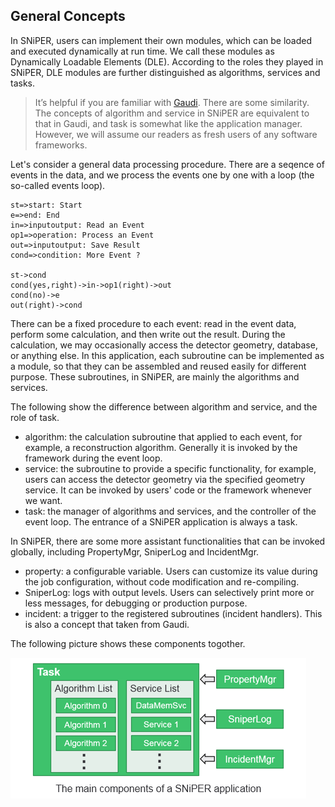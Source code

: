 ## General Concepts

In SNiPER, users can implement their own modules, which can be loaded and executed dynamically at run time. We call these modules as Dynamically Loadable Elements (DLE). According to the roles they played in SNiPER, DLE modules are further distinguished as algorithms, services and tasks.

> It’s helpful if you are familiar with [Gaudi](http://gaudi.web.cern.ch/gaudi/). There are some similarity. The concepts of algorithm and service in SNiPER are equivalent to that in Gaudi, and task is somewhat like the application manager. However, we will assume our readers as fresh users of any software frameworks. 

Let's consider a general data processing procedure. There are a seqence of events in the data, and we process the events one by one with a loop (the so-called events loop).

```flow
st=>start: Start
e=>end: End
in=>inputoutput: Read an Event
op1=>operation: Process an Event
out=>inputoutput: Save Result
cond=>condition: More Event ?

st->cond
cond(yes,right)->in->op1(right)->out
cond(no)->e
out(right)->cond
```
There can be a fixed procedure to each event: read in the event data, perform some calculation, and then write out the result. During the calculation, we may occasionally access the detector geometry, database, or anything else. In this application, each subroutine can be implemented as a module, so that they can be assembled and reused easily for different purpose. These subroutines, in SNiPER, are mainly the algorithms and services.

The following show the difference between algorithm and service, and the role of task.

- algorithm: the calculation subroutine that applied to each event, for example, a reconstruction algorithm. Generally it is invoked by the framework during the event loop.
- service: the subroutine to provide a specific functionality, for example, users can access the detector geometry via the specified geometry service. It can be invoked by users' code or the framework whenever we want.
- task: the manager of algorithms and services, and the controller of the event loop. The entrance of a SNiPER application is always a task.

In SNiPER, there are some more assistant functionalities that can be invoked globally, including PropertyMgr, SniperLog and IncidentMgr.

- property: a configurable variable. Users can customize its value during the job configuration, without code modification and re-compiling.
- SniperLog: logs with output levels. Users can selectively print more or less messages, for debugging or production purpose.
- incident: a trigger to the registered subroutines (incident handlers). This is also a concept that taken from Gaudi.

The following picture shows these components togother.

![main components](arch0.png "The main components of a SNiPER application")

